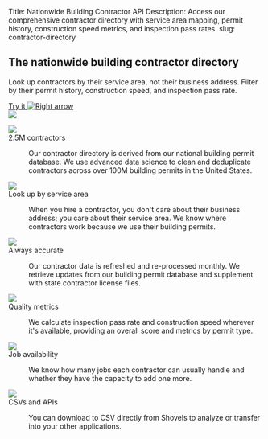 Title: Nationwide Building Contractor API
Description: Access our comprehensive contractor directory with service area mapping, permit history, construction speed metrics, and inspection pass rates.
slug: contractor-directory

<!-- hero -->
<section class="hero_container">
  <div class="hero_text-container">
    <h1 class="hero_title text-amber-300">The nationwide building contractor directory</h1>
    <p class="hero_description text-lime-50">Look up contractors by their service area, not their business address. Filter by their permit history, construction speed, and inspection pass rate.</p>
    <div class="mt-10 mb-20">
      <a href="https://app.shovels.ai"
      class="px-5 py-2 md:px-10 md:py-4 bg-[#E8BD51] rounded justify-center items-center gap-2.5 inline-flex text-emerald-900 md:text-lg  font-medium whitespace-nowrap"
      target="_blank">Try it <img class="inline" src="theme/images/caret-right.svg" alt="Right arrow"> </a>
    </div>
  </div>
  <div class="hero_image-container">
    <img class="max-h-[500px]" src="theme/images/contractor-directory/shane.png">
  </div>
</section>

<!-- elaboration -->
<section class="mx-auto my-24 max-w-7xl px-6">
  <!-- 'table' -->
  <dl class="elaboration_container 3xl:grid-cols-4">
    <div class="elaboration-card">
      <dt class="">
        <div class="mb-6">
          <img src="theme/images/contractor-directory/ping.svg">
        </div>
        <span class="elaboration-card_title">2.5M contractors</span>
      </dt>
      <dd class="elaboration-card_text-container">
        <p class="flex-auto">Our contractor directory is derived from our national building permit database. We use advanced data science to clean and deduplicate contractors across over 100M building permits in the United States.</p>
      </dd>
    </div>
    <div class="elaboration-card">
      <dt class="">
        <div class="mb-6">
          <img src="theme/images/contractor-directory/area.png">
        </div>
        <span class="elaboration-card_title">Look up by service area</span>
      </dt>
      <dd class="elaboration-card_text-container">
        <p class="flex-auto">When you hire a contractor, you don't care about their business address; you care about their service area. We know where contractors work because we use their building permits.</p>
      </dd>
    </div>
    <div class="elaboration-card">
      <dt class="">
        <div class="mb-6">
          <img src="theme/images/contractor-directory/accurate.png">
        </div>
        <span class="elaboration-card_title">Always accurate</span>
      </dt>
      <dd class="elaboration-card_text-container">
        <p class="flex-auto">Our contractor data is refreshed and re-processed monthly. We retrieve updates from our building permit database and supplement with state contractor license files.</p>
      </dd>
    </div>
    <div class="elaboration-card">
      <dt class="">
        <div class="mb-6">
          <img src="theme/images/contractor-directory/metrics.png">
        </div>
        <span class="elaboration-card_title">Quality metrics</span>
      </dt>
      <dd class="elaboration-card_text-container">
        <p class="flex-auto">We calculate inspection pass rate and construction speed wherever it's available, providing an overall score and metrics by permit type.</p>
      </dd>
    </div>
    <div class="elaboration-card">
      <dt class="">
        <div class="mb-6">
          <img src="theme/images/contractor-directory/job.png">
        </div>
        <span class="elaboration-card_title">Job availability</span>
      </dt>
      <dd class="elaboration-card_text-container">
        <p class="flex-auto">We know how many jobs each contractor can usually handle and whether they have the capacity to add one more.</p>
      </dd>
    </div>
    <div class="elaboration-card">
      <dt class="">
        <div class="mb-6">
          <img src="theme/images/permit-database/api.png">
        </div>
        <span class="elaboration-card_title">CSVs and APIs</span>
      </dt>
      <dd class="elaboration-card_text-container">
        <p class="flex-auto">You can download to CSV directly from Shovels to analyze or transfer into your other applications.</p>
      </dd>
    </div>
  </dl>
</section>
